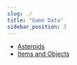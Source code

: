```yaml
---
slug: ./
title: "Game Data"
sidebar_position: 3
---
```


- [Asteroids](./Asteroids)
- [Items and Objects](./ItemsAndObjects)
